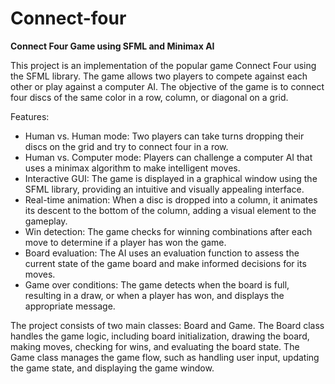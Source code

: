 # Connect-four
**Connect Four Game using SFML and Minimax AI**

This project is an implementation of the popular game Connect Four using the SFML library. The game allows two players to compete against each other or play against a computer AI. The objective of the game is to connect four discs of the same color in a row, column, or diagonal on a grid.

Features:

- Human vs. Human mode: Two players can take turns dropping their discs on the grid and try to connect four in a row.
- Human vs. Computer mode: Players can challenge a computer AI that uses a minimax algorithm to make intelligent moves.
- Interactive GUI: The game is displayed in a graphical window using the SFML library, providing an intuitive and visually appealing interface.
- Real-time animation: When a disc is dropped into a column, it animates its descent to the bottom of the column, adding a visual element to the gameplay.
- Win detection: The game checks for winning combinations after each move to determine if a player has won the game.
- Board evaluation: The AI uses an evaluation function to assess the current state of the game board and make informed decisions for its moves.
- Game over conditions: The game detects when the board is full, resulting in a draw, or when a player has won, and displays the appropriate message.

The project consists of two main classes: Board and Game. The Board class handles the game logic, including board initialization, drawing the board, making moves, checking for wins, and evaluating the board state. The Game class manages the game flow, such as handling user input, updating the game state, and displaying the game window.
